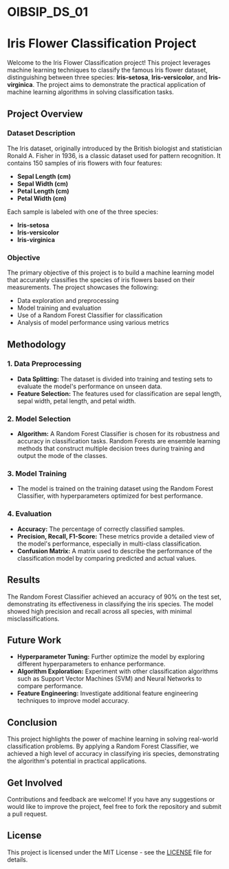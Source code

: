 # OIBSIP_DS_01
# Iris Flower Classification Project

Welcome to the Iris Flower Classification project! This project leverages machine learning techniques to classify the famous Iris flower dataset, distinguishing between three species: **Iris-setosa**, **Iris-versicolor**, and **Iris-virginica**. The project aims to demonstrate the practical application of machine learning algorithms in solving classification tasks.

## Project Overview

### Dataset Description

The Iris dataset, originally introduced by the British biologist and statistician Ronald A. Fisher in 1936, is a classic dataset used for pattern recognition. It contains 150 samples of iris flowers with four features:

- **Sepal Length (cm)**
- **Sepal Width (cm)**
- **Petal Length (cm)**
- **Petal Width (cm)**

Each sample is labeled with one of the three species:

- **Iris-setosa**
- **Iris-versicolor**
- **Iris-virginica**

### Objective

The primary objective of this project is to build a machine learning model that accurately classifies the species of iris flowers based on their measurements. The project showcases the following:

- Data exploration and preprocessing
- Model training and evaluation
- Use of a Random Forest Classifier for classification
- Analysis of model performance using various metrics

## Methodology

### 1. Data Preprocessing

- **Data Splitting:** The dataset is divided into training and testing sets to evaluate the model's performance on unseen data.
- **Feature Selection:** The features used for classification are sepal length, sepal width, petal length, and petal width.

### 2. Model Selection

- **Algorithm:** A Random Forest Classifier is chosen for its robustness and accuracy in classification tasks. Random Forests are ensemble learning methods that construct multiple decision trees during training and output the mode of the classes.

### 3. Model Training

- The model is trained on the training dataset using the Random Forest Classifier, with hyperparameters optimized for best performance.

### 4. Evaluation

- **Accuracy:** The percentage of correctly classified samples.
- **Precision, Recall, F1-Score:** These metrics provide a detailed view of the model's performance, especially in multi-class classification.
- **Confusion Matrix:** A matrix used to describe the performance of the classification model by comparing predicted and actual values.

## Results

The Random Forest Classifier achieved an accuracy of 90% on the test set, demonstrating its effectiveness in classifying the iris species. The model showed high precision and recall across all species, with minimal misclassifications.

## Future Work

- **Hyperparameter Tuning:** Further optimize the model by exploring different hyperparameters to enhance performance.
- **Algorithm Exploration:** Experiment with other classification algorithms such as Support Vector Machines (SVM) and Neural Networks to compare performance.
- **Feature Engineering:** Investigate additional feature engineering techniques to improve model accuracy.

## Conclusion

This project highlights the power of machine learning in solving real-world classification problems. By applying a Random Forest Classifier, we achieved a high level of accuracy in classifying iris species, demonstrating the algorithm's potential in practical applications.

## Get Involved

Contributions and feedback are welcome! If you have any suggestions or would like to improve the project, feel free to fork the repository and submit a pull request.

## License

This project is licensed under the MIT License - see the [LICENSE](LICENSE) file for details.
